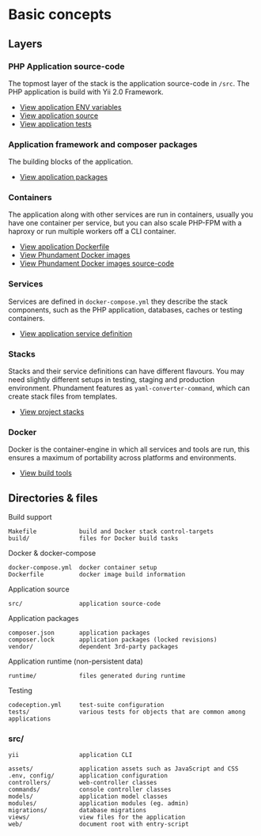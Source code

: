 Basic concepts
==============

Layers
------

### PHP Application source-code

The topmost layer of the stack is the application source-code in `/src`. The PHP application is build with
Yii 2.0 Framework.

- [View application ENV variables](https://github.com/phundament/app/tree/master/.env-dist)
- [View application source](https://github.com/phundament/app/tree/master/src)
- [View application tests](https://github.com/phundament/app/tree/master/tests)

### Application framework and composer packages

The building blocks of the application.

 - [View application packages](https://github.com/phundament/app/blob/master/composer.json)

### Containers

The application along with other services are run in containers, usually you have one container per service, but
you can also scale PHP-FPM with a haproxy or run multiple workers off a CLI container.

- [View application Dockerfile](https://github.com/phundament/app/blob/master/Dockerfile)
- [View Phundament Docker images](https://hub.docker.com/u/phundament/)
- [View Phundament Docker images source-code](https://github.com/phundament/docker-images)

### Services

Services are defined in `docker-compose.yml` they describe the stack components, such as the PHP application, databases,
caches or testing containers.

- [View application service definition](https://github.com/phundament/app/blob/master/docker-compose.yml)

### Stacks

Stacks and their service definitions can have different flavours. You may need slightly different setups in testing, staging
and production environment. Phundament features as `yaml-converter-command`, which can create stack files from templates.
  
- [View project stacks](https://github.com/phundament/app/tree/master/build/compose)

### Docker

Docker is the container-engine in which all services and tools are run, this ensures a maximum of portability across
 platforms and environments.

- [View build tools](https://github.com/phundament/app/tree/master/build)

Directories & files
-------------------

Build support

```
Makefile            build and Docker stack control-targets
build/              files for Docker build tasks
```

Docker & docker-compose

```
docker-compose.yml  docker container setup
Dockerfile          docker image build information
```

Application source

```
src/                application source-code
```

Application packages

```
composer.json       application packages
composer.lock       application packages (locked revisions)
vendor/             dependent 3rd-party packages
```

Application runtime (non-persistent data)

```
runtime/            files generated during runtime
```

Testing

```
codeception.yml     test-suite configuration
tests/              various tests for objects that are common among applications
```

### src/

```
yii                 application CLI

assets/             application assets such as JavaScript and CSS
.env, config/       application configuration
controllers/        web-controller classes
commands/           console controller classes
models/             application model classes
modules/            application modules (eg. admin)
migrations/         database migrations
views/              view files for the application
web/                document root with entry-script
```
